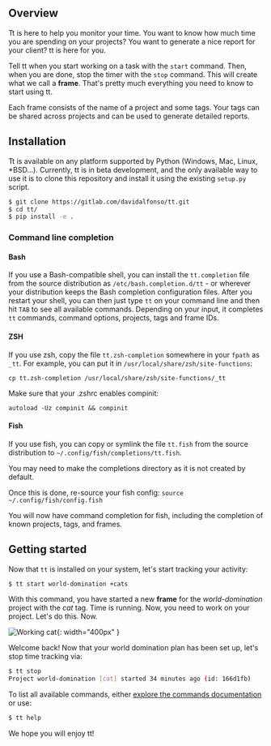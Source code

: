 ## Overview

Tt is here to help you monitor your time. You want to know how
much time you are spending on your projects? You want to generate a nice
report for your client? tt is here for you.

Tell tt when you start working on a task with the `start` command.
Then, when you are done, stop the timer with the `stop`
command. This will create what we call a **frame**. That's pretty much
everything you need to know to start using tt.

Each frame consists of the name of a project and some tags. Your tags
can be shared across projects and can be used to generate detailed
reports.

## Installation

Tt is available on any platform supported by Python (Windows, Mac,
Linux, \*BSD…). Currently, tt is in beta development, and the only
available way to use it is to clone this repository and install it
using the existing `setup.py` script.

```bash
$ git clone https://gitlab.com/davidalfonso/tt.git
$ cd tt/
$ pip install -e .
```

### Command line completion

#### Bash

If you use a Bash-compatible shell, you can install the `tt.completion` file from the source distribution as `/etc/bash.completion.d/tt` - or wherever your distribution keeps the Bash completion configuration files. After you restart your shell, you can then just type `tt` on your command line and then hit `TAB` to see all available commands. Depending on your input, it completes `tt` commands, command options, projects, tags and frame IDs.

#### ZSH

If you use zsh, copy the file `tt.zsh-completion` somewhere in your
`fpath` as `_tt`. For example, you can put it in
`/usr/local/share/zsh/site-functions`:

    cp tt.zsh-completion /usr/local/share/zsh/site-functions/_tt

Make sure that your .zshrc enables compinit:

    autoload -Uz compinit && compinit

#### Fish

If you use fish, you can copy or symlink the file `tt.fish` from the source distribution to `~/.config/fish/completions/tt.fish`.

You may need to make the completions directory as it is not created by default.

Once this is done, re-source your fish config:
  `source ~/.config/fish/config.fish`

You will now have command completion for fish, including the completion of known projects, tags, and frames.

## Getting started

Now that `tt` is installed on your system, let's start tracking your activity:

```bash
$ tt start world-domination +cats
```

With this command, you have started a new **frame** for the *world-domination* project with the *cat* tag. Time is running. Now, you need to work on your project. Let's do this. Now.

![Working cat](img/working-cat.gif){: width="400px" }

Welcome back! Now that your world domination plan has been set up, let's stop time tracking via:

```bash
$ tt stop
Project world-domination [cat] started 34 minutes ago (id: 166d1fb)
```

To list all available commands, either [explore the commands documentation](user-guide/commands.md) or use:

```bash
$ tt help
```

We hope you will enjoy tt!
